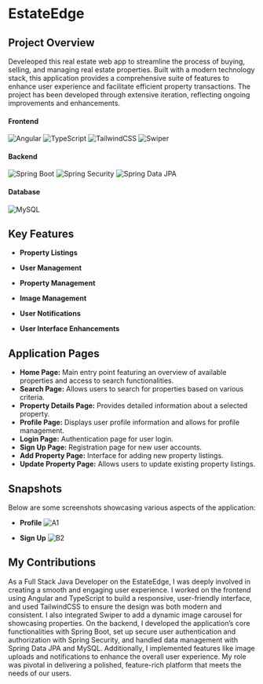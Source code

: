 # EstateEdge

## Project Overview

Develeoped this real estate web app to streamline the process of buying, selling, and managing real estate properties. Built with a modern technology stack, this application provides a comprehensive suite of features to enhance user experience and facilitate efficient property transactions. The project has been developed through extensive iteration, reflecting ongoing improvements and enhancements.

#### Frontend
![Angular](https://img.shields.io/badge/Angular-Framework-brightgreen) 
![TypeScript](https://img.shields.io/badge/TypeScript-Superset%20of%20JavaScript-blue) 
![TailwindCSS](https://img.shields.io/badge/TailwindCSS-Utility--first%20CSS%20Framework-orange) 
![Swiper](https://img.shields.io/badge/Swiper-JavaScript%20Library-lightblue) 

#### Backend
![Spring Boot](https://img.shields.io/badge/Spring%20Boot-Framework%20for%20Java-red) 
![Spring Security](https://img.shields.io/badge/Spring%20Security-Authentication%20and%20Authorization-yellow) 
![Spring Data JPA](https://img.shields.io/badge/Spring%20Data%20JPA-Java%20Persistence%20API%20Management-lightgreen) 

#### Database
![MySQL](https://img.shields.io/badge/MySQL-Relational%20Database%20Management%20System-orange) 
## Key Features

- **Property Listings**

- **User Management**

- **Property Management**
  
- **Image Management**

- **User Notifications**
  
- **User Interface Enhancements**


## Application Pages

- **Home Page:** Main entry point featuring an overview of available properties and access to search functionalities.
- **Search Page:** Allows users to search for properties based on various criteria.
- **Property Details Page:** Provides detailed information about a selected property.
- **Profile Page:** Displays user profile information and allows for profile management.
- **Login Page:** Authentication page for user login.
- **Sign Up Page:** Registration page for new user accounts.
- **Add Property Page:** Interface for adding new property listings.
- **Update Property Page:** Allows users to update existing property listings.

## Snapshots

Below are some screenshots showcasing various aspects of the application:

- **Profile**
![A1](https://github.com/user-attachments/assets/a9be71a6-e284-45cb-a95f-1ee9f660fc99)

- **Sign Up**
![B2](https://github.com/user-attachments/assets/b67c43f9-7c9e-45af-b0e7-5e0010dc0274)

## My Contributions

As a Full Stack Java Developer on the EstateEdge, I was deeply involved in creating a smooth and engaging user experience. I worked on the frontend using Angular and TypeScript to build a responsive, user-friendly interface, and used TailwindCSS to ensure the design was both modern and consistent. I also integrated Swiper to add a dynamic image carousel for showcasing properties. On the backend, I developed the application’s core functionalities with Spring Boot, set up secure user authentication and authorization with Spring Security, and handled data management with Spring Data JPA and MySQL. Additionally, I implemented features like image uploads and notifications to enhance the overall user experience. My role was pivotal in delivering a polished, feature-rich platform that meets the needs of our users.
